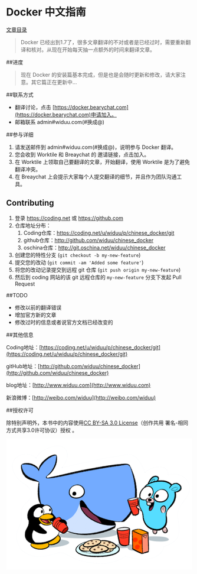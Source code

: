 Docker 中文指南
===

[文章目录](./SUMMARY.md)

>Docker 已经出到1.7了，很多文章翻译的不对或者是已经过时，需要重新翻译和核对。从现在开始每天抽一点额外的时间来翻译文章。

##进度

>现在 Docker 的安装篇基本完成，但是也是会随时更新和修改，请大家注意。其它篇正在更新中...

##联系方式

- 翻译讨论，点击 [https://docker.bearychat.com](https://docker.bearychat.com)申请加入。
- 邮箱联系  admin#widuu.com(#换成@)

##参与详细

1. 请发送邮件到 admin#widuu.com(#换成@)，说明参与 Docker 翻译。
2. 您会收到 Worktile 和 Breaychat 的 邀请链接，点击加入。
3. 在 Worktile 上领取自己要翻译的文章，开始翻译，使用 Worktile 是为了避免翻译冲突。 
4. 在 Breaychat 上会提示大家每个人提交翻译的细节，并且作为团队沟通工具。
 

## Contributing

1. 登录 <https://coding.net> 或 <https://github.com>
2. 仓库地址分布： 
	1.  Coding仓库：<https://coding.net/u/widuu/p/chinese_docker/git> 
	1.  github仓库：<http://github.com/widuu/chinese_docker>
	1. oschina仓库：<http://git.oschina.net/widuu/chinese_docker>
3. 创建您的特性分支 (`git checkout -b my-new-feature`)
4. 提交您的改动 (`git commit -am 'Added some feature'`)
5. 将您的改动记录提交到远程 git 仓库 (`git push origin my-new-feature`)
6. 然后到 coding 网站的该 git 远程仓库的 `my-new-feature` 分支下发起 Pull Request


##TODO

- 修改以前的翻译错误
- 增加官方新的文章
- 修改过时的信息或者说官方文档已经改变的

##其他信息

Coding地址：[https://coding.net/u/widuu/p/chinese_docker/git](https://coding.net/u/widuu/p/chinese_docker/git)

gitHub地址：[http://github.com/widuu/chinese_docker](http://github.com/widuu/chinese_docker)

blog地址：[http://www.widuu.com](http://www.widuu.com)

新浪微博：[http://weibo.com/widuu](http://weibo.com/widuu)


##授权许可

除特别声明外，本书中的内容使用[CC BY-SA 3.0 License](http://creativecommons.org/licenses/by-sa/3.0/)（创作共用 署名-相同方式共享3.0许可协议）授权 。

![Docker friend](./images/docker-friends.png)


